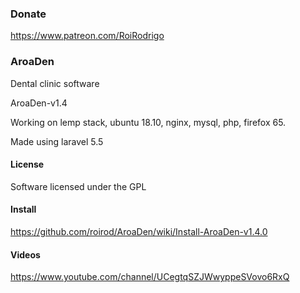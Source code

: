 ### Donate

https://www.patreon.com/RoiRodrigo


### AroaDen

Dental clinic software

AroaDen-v1.4

Working on lemp stack, ubuntu 18.10, nginx, mysql, php, firefox 65.

Made using laravel 5.5

#### License

Software licensed under the GPL

#### Install

https://github.com/roirod/AroaDen/wiki/Install-AroaDen-v1.4.0

#### Videos

https://www.youtube.com/channel/UCegtqSZJWwyppeSVovo6RxQ

